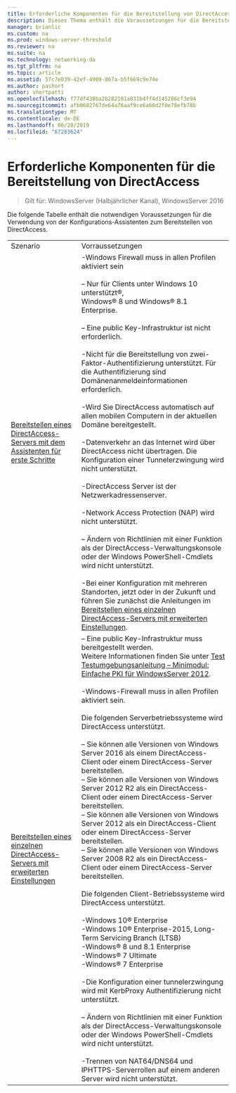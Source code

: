 ```yaml
---
title: Erforderliche Komponenten für die Bereitstellung von DirectAccess
description: Dieses Thema enthält die Voraussetzungen für die Bereitstellung von DirectAccess in Windows Server 2016.
manager: brianlic
ms.custom: na
ms.prod: windows-server-threshold
ms.reviewer: na
ms.suite: na
ms.technology: networking-da
ms.tgt_pltfrm: na
ms.topic: article
ms.assetid: 57c7e039-42ef-4909-867a-b5f669c9e74e
ms.author: pashort
author: shortpatti
ms.openlocfilehash: f77df438ba2b282101a031b4ff4d145286cf3e94
ms.sourcegitcommit: afb0602767de64a76aaf9ce6a60d2f0e78efb78b
ms.translationtype: MT
ms.contentlocale: de-DE
ms.lasthandoff: 06/20/2019
ms.locfileid: "67283624"
---
```

# <a name="prerequisites-for-deploying-directaccess"></a>Erforderliche Komponenten für die Bereitstellung von DirectAccess

>Gilt für: WindowsServer (Halbjährlicher Kanal), WindowsServer 2016

Die folgende Tabelle enthält die notwendigen Voraussetzungen für die Verwendung von der Konfigurations-Assistenten zum Bereitstellen von DirectAccess.  
  
|||  
|-|-|  
|Szenario|Vorraussetzungen|  
|[Bereitstellen eines DirectAccess-Servers mit dem Assistenten für erste Schritte](../../remote-access/directaccess/single-server-wizard/Deploy-a-Single-DirectAccess-Server-Using-the-Getting-Started-Wizard.md)|-Windows Firewall muss in allen Profilen aktiviert sein<br /><br />– Nur für Clients unter Windows 10 unterstützt&reg;, <br />              Windows&reg; 8 und Windows&reg; 8.1 Enterprise.<br /><br />– Eine public Key-Infrastruktur ist nicht erforderlich.<br /><br />-Nicht für die Bereitstellung von zwei-Faktor-Authentifizierung unterstützt. Für die Authentifizierung sind Domänenanmeldeinformationen erforderlich.<br /><br />-Wird Sie DirectAccess automatisch auf allen mobilen Computern in der aktuellen Domäne bereitgestellt.<br /><br />-Datenverkehr an das Internet wird über DirectAccess nicht übertragen. Die Konfiguration einer Tunnelerzwingung wird nicht unterstützt.<br /><br />-DirectAccess Server ist der Netzwerkadressenserver.<br /><br />-Network Access Protection (NAP) wird nicht unterstützt.<br /><br />– Ändern von Richtlinien mit einer Funktion als der DirectAccess-Verwaltungskonsole oder der Windows PowerShell-Cmdlets wird nicht unterstützt.<br /><br />-Bei einer Konfiguration mit mehreren Standorten, jetzt oder in der Zukunft und führen Sie zunächst die Anleitungen im [Bereitstellen eines einzelnen DirectAccess-Servers mit erweiterten Einstellungen](../../remote-access/directaccess/single-server-advanced/Deploy-a-Single-DirectAccess-Server-with-Advanced-Settings.md).|  
|[Bereitstellen eines einzelnen DirectAccess-Servers mit erweiterten Einstellungen](../../remote-access/directaccess/single-server-advanced/Deploy-a-Single-DirectAccess-Server-with-Advanced-Settings.md)|– Eine public Key-Infrastruktur muss bereitgestellt werden.<br />    Weitere Informationen finden Sie unter [Test Testumgebungsanleitung – Minimodul: Einfache PKI für WindowsServer 2012](https://social.technet.microsoft.com/wiki/contents/articles/7862.test-lab-guide-mini-module-basic-pki-for-windows-server-2012.aspx).<br /><br />-Windows-Firewall muss in allen Profilen aktiviert sein.<br /><br />Die folgenden Serverbetriebssysteme wird DirectAccess unterstützt.<br /><br />– Sie können alle Versionen von Windows Server 2016 als einem DirectAccess-Client oder einem DirectAccess-Server bereitstellen.<br />– Sie können alle Versionen von Windows Server 2012 R2 als ein DirectAccess-Client oder einem DirectAccess-Server bereitstellen.<br />– Sie können alle Versionen von Windows Server 2012 als ein DirectAccess-Client oder einem DirectAccess-Server bereitstellen.<br />– Sie können alle Versionen von Windows Server 2008 R2 als ein DirectAccess-Client oder einem DirectAccess-Server bereitstellen.<br /><br />Die folgenden Client-Betriebssysteme wird DirectAccess unterstützt.<br /><br />-Windows 10&reg; Enterprise<br />-Windows 10&reg; Enterprise-2015, Long-Term Servicing Branch (LTSB)<br />-Windows&reg; 8 und 8.1 Enterprise<br />-Windows&reg; 7 Ultimate<br />-Windows&reg; 7 Enterprise<br /><br />-Die Konfiguration einer tunnelerzwingung wird mit KerbProxy Authentifizierung nicht unterstützt.<br /><br />– Ändern von Richtlinien mit einer Funktion als der DirectAccess-Verwaltungskonsole oder der Windows PowerShell-Cmdlets wird nicht unterstützt.<br /><br />-Trennen von NAT64/DNS64 und IPHTTPS-Serverrollen auf einem anderen Server wird nicht unterstützt.|  
  


